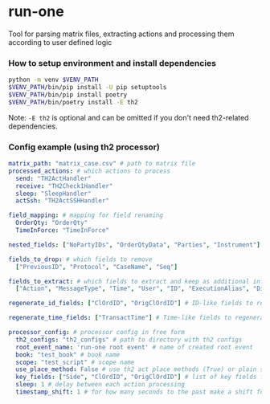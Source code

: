 # run-one
Tool for parsing matrix files, extracting actions and processing them according to user defined logic

### How to setup environment and install dependencies
```bash
python -m venv $VENV_PATH
$VENV_PATH/bin/pip install -U pip setuptools
$VENV_PATH/bin/pip install poetry
$VENV_PATH/bin/poetry install -E th2
```
Note: `-E th2` is optional and can be omitted if you don't need th2-related dependencies.

### Config example (using th2 processor)
```yaml
matrix_path: "matrix_case.csv" # path to matrix file
processed_actions: # which actions to process
  send: "TH2ActHandler"
  receive: "TH2Check1Handler"
  sleep: "SleepHandler"
  actSsh: "TH2ActSSHHandler"

field_mapping: # mapping for field renaming
  OrderQty: "OrderQty"
  TimeInForce: "TimeInForce"

nested_fields: ["NoPartyIDs", "OrderQtyData", "Parties", "Instrument"] # which fields to convert to collections

fields_to_drop: # which fields to remove
  ["PreviousID", "Protocol", "CaseName", "Seq"]

fields_to_extract: # which fields to extract and keep as additional information
  ["Action", "MessageType", "Time", "User", "ID", "ExecutionAlias", "Direction", "Description"]

regenerate_id_fields: ["ClOrdID", "OrigClOrdID"] # ID-like fields to regenerate

regenerate_time_fields: ["TransactTime"] # Time-like fields to regenerate

processor_config: # processor config in free form
  th2_configs: "th2_configs" # path to directory with th2 configs
  root_event_name: 'run-one root event' # name of created root event
  book: "test_book" # book name
  scope: "test_script" # scope name
  use_place_method: False # use th2 act place methods (True) or plain send (False)
  key_fields: ["Side", "ClOrdID", "OrigClOrdID"] # list of key fields for th2-check1 request
  sleep: 1 # delay between each action processing
  timestamp_shift: 1 # for how many seconds to the past make a shift for event timestamps
```

